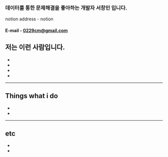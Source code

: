 ### 데이터를 통한 문제해결을 좋아하는 개발자 서창민 입니다.

notion address - notion

#### E-mail - 0229cm@gmail.com

저는 이런 사람입니다.
-
-
-
-
-
------
Things what i do
-
-
-
------
etc
-
-
-


<!--
**0229cm/0229cm** is a ✨ _special_ ✨ repository because its `README.md` (this file) appears on your GitHub profile.

Here are some ideas to get you started:

- 🔭 I’m currently working on ...
- 🌱 I’m currently learning ...
- 👯 I’m looking to collaborate on ...
- 🤔 I’m looking for help with ...
- 💬 Ask me about ...
- 📫 How to reach me: ...
- 😄 Pronouns: ...
- ⚡ Fun fact: ...
-->
